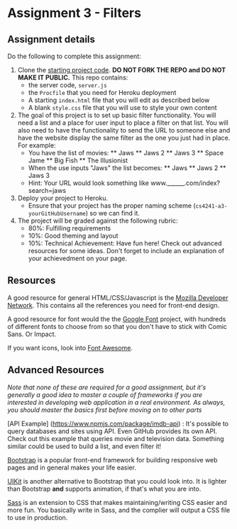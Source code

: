 Assignment 3 - Filters
===


Assignment details
---

Do the following to complete this assignment:

1. Clone the [starting project code](https://github.com/cs4241-16b/A3-Filter). **DO NOT FORK THE REPO and DO NOT MAKE IT PUBLIC.** This repo contains:
    * the server code, `server.js`
    * the `Procfile` that you need for Heroku deployment
    * A starting `index.html` file that you will edit as described below
    * A blank `style.css` file that you will use to style your own content
2. The goal of this project is to set up basic filter functionality. You will need a list and a place for user input to place a filter on that list. You will also need to have the functionality to send the URL to someone else and have the website display the same filter as the one you just had in place. For example:
	* You have the list of movies:
	** Jaws
	** Jaws 2
	** Jaws 3
	** Space Jame
	** Big Fish
	** The Illusionist
	* When the use inputs "Jaws" the list becomes:
	** Jaws
	** Jaws 2
	** Jaws 3
	* Hint: Your URL would look something like www.______.com/index?search=jaws
3. Deploy your project to Heroku.
	* Ensure that your project has the proper naming scheme (`cs4241-a3-yourGitHubUsername`) so we can find it.
4. The project will be graded against the following rubric:
	* 80%: Fulfilling requirements
	* 10%: Good theming and layout
	* 10%: Technical Achievement: Have fun here! Check out advanced resources for some ideas. Don't forget to include an explanation of your achievedment on your page.


Resources
---

A good resource for general HTML/CSS/Javascript is the [Mozilla Developer Network](https://developer.mozilla.org/en-US/). This contains all the references you need for front-end design.

A good resource for font would the the [Google Font](https://fonts.google.com/) project, with hundreds of different fonts to choose from so that you don't have to stick with Comic Sans. Or Impact.

If you want icons, look into [Font Awesome](http://fontawesome.io/).

Advanced Resources
---
*Note that none of these are required for a good assignment, but it's generally a good idea to master a couple of frameworks if you are interested in developing web application in a real environment. As always, you should master the basics first before moving on to other parts*

[API Example] (https://www.npmjs.com/package/imdb-api) : It's possible to query databases and sites using API. Even GitHub provides its own API. Check out this example that queries movie and television data. Something similar could be used to build a list, and even filter it!

[Bootstrap](http://getbootstrap.com/) is a popular front-end framework for building responsive web pages and in general makes your life easier. 

[UIKit](https://getuikit.com/) is another alternative to Bootstrap that you could look into. It is lighter than Bootstrap __and__ supports animation, if that's what you are into. 

[Sass](http://sass-lang.com/) is an extension to CSS that makes maintaining/writing CSS easier and more fun. You basically write in Sass, and the complier will output a CSS file to use in production. 
